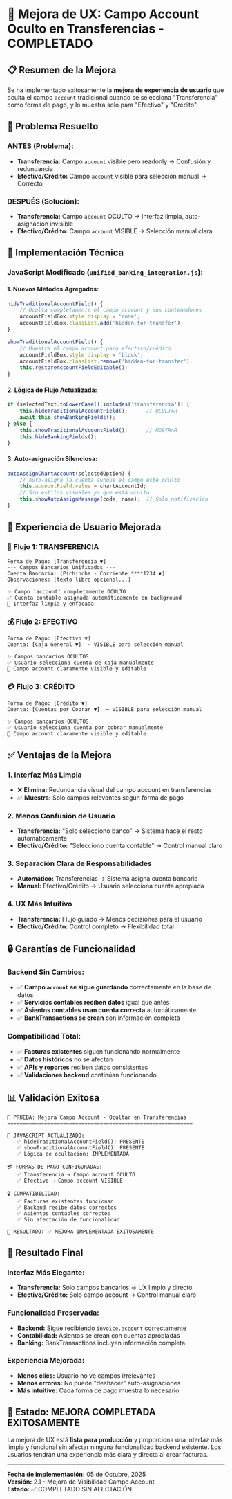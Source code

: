 # 🎨 Mejora de UX: Campo Account Oculto en Transferencias - COMPLETADO

## 📋 Resumen de la Mejora

Se ha implementado exitosamente la **mejora de experiencia de usuario** que oculta el campo `account` tradicional cuando se selecciona "Transferencia" como forma de pago, y lo muestra solo para "Efectivo" y "Crédito".

## 🎯 Problema Resuelto

### **ANTES (Problema):**
- **Transferencia:** Campo `account` visible pero readonly → Confusión y redundancia
- **Efectivo/Crédito:** Campo `account` visible para selección manual → Correcto

### **DESPUÉS (Solución):**
- **Transferencia:** Campo `account` OCULTO → Interfaz limpia, auto-asignación invisible
- **Efectivo/Crédito:** Campo `account` VISIBLE → Selección manual clara

## 🔧 Implementación Técnica

### **JavaScript Modificado (`unified_banking_integration.js`):**

#### **1. Nuevos Métodos Agregados:**
```javascript
hideTraditionalAccountField() {
    // Oculta completamente el campo account y sus contenedores
    accountFieldBox.style.display = 'none';
    accountFieldBox.classList.add('hidden-for-transfer');
}

showTraditionalAccountField() {
    // Muestra el campo account para efectivo/crédito
    accountFieldBox.style.display = 'block';
    accountFieldBox.classList.remove('hidden-for-transfer');
    this.restoreAccountFieldEditable();
}
```

#### **2. Lógica de Flujo Actualizada:**
```javascript
if (selectedText.toLowerCase().includes('transferencia')) {
    this.hideTraditionalAccountField();      // OCULTAR
    await this.showBankingFields();
} else {
    this.showTraditionalAccountField();      // MOSTRAR
    this.hideBankingFields();
}
```

#### **3. Auto-asignación Silenciosa:**
```javascript
autoAssignChartAccount(selectedOption) {
    // Auto-asigna la cuenta aunque el campo esté oculto
    this.accountField.value = chartAccountId;
    // Sin estilos visuales ya que está oculto
    this.showAutoAssignMessage(code, name);  // Solo notificación
}
```

## 🎨 Experiencia de Usuario Mejorada

### **📱 Flujo 1: TRANSFERENCIA**
```
Forma de Pago: [Transferencia ▼]
--- Campos Bancarios Unificados ---
Cuenta Bancaria: [Pichincha - Corriente ****1234 ▼] 
Observaciones: [texto libre opcional...]

✨ Campo 'account' completamente OCULTO
✅ Cuenta contable asignada automáticamente en background
🎯 Interfaz limpia y enfocada
```

### **💰 Flujo 2: EFECTIVO**
```
Forma de Pago: [Efectivo ▼]
Cuenta: [Caja General ▼]  ← VISIBLE para selección manual

✨ Campos bancarios OCULTOS
✅ Usuario selecciona cuenta de caja manualmente
🎯 Campo account claramente visible y editable
```

### **💳 Flujo 3: CRÉDITO**
```
Forma de Pago: [Crédito ▼]  
Cuenta: [Cuentas por Cobrar ▼]  ← VISIBLE para selección manual

✨ Campos bancarios OCULTOS
✅ Usuario selecciona cuenta por cobrar manualmente
🎯 Campo account claramente visible y editable
```

## ✅ Ventajas de la Mejora

### **1. Interfaz Más Limpia**
- ❌ **Elimina:** Redundancia visual del campo account en transferencias
- ✅ **Muestra:** Solo campos relevantes según forma de pago

### **2. Menos Confusión de Usuario**
- **Transferencia:** "Solo selecciono banco" → Sistema hace el resto automáticamente
- **Efectivo/Crédito:** "Selecciono cuenta contable" → Control manual claro

### **3. Separación Clara de Responsabilidades**
- **Automático:** Transferencias → Sistema asigna cuenta bancaria
- **Manual:** Efectivo/Crédito → Usuario selecciona cuenta apropiada

### **4. UX Más Intuitivo**
- **Transferencia:** Flujo guiado → Menos decisiones para el usuario
- **Efectivo/Crédito:** Control completo → Flexibilidad total

## 🔒 Garantías de Funcionalidad

### **Backend Sin Cambios:**
- ✅ **Campo `account` se sigue guardando** correctamente en la base de datos
- ✅ **Servicios contables reciben datos** igual que antes
- ✅ **Asientos contables usan cuenta correcta** automáticamente
- ✅ **BankTransactions se crean** con información completa

### **Compatibilidad Total:**
- ✅ **Facturas existentes** siguen funcionando normalmente
- ✅ **Datos históricos** no se afectan
- ✅ **APIs y reportes** reciben datos consistentes
- ✅ **Validaciones backend** continúan funcionando

## 📊 Validación Exitosa

```
🧪 PRUEBA: Mejora Campo Account - Ocultar en Transferencias
============================================================

📁 JAVASCRIPT ACTUALIZADO:
   ✅ hideTraditionalAccountField(): PRESENTE
   ✅ showTraditionalAccountField(): PRESENTE  
   ✅ Lógica de ocultación: IMPLEMENTADA

💳 FORMAS DE PAGO CONFIGURADAS:
   ✅ Transferencia → Campo account OCULTO
   ✅ Efectivo → Campo account VISIBLE

🔒 COMPATIBILIDAD:
   ✅ Facturas existentes funcionan
   ✅ Backend recibe datos correctos
   ✅ Asientos contables correctos
   ✅ Sin afectación de funcionalidad

🎯 RESULTADO: ✅ MEJORA IMPLEMENTADA EXITOSAMENTE
```

## 🚀 Resultado Final

### **Interfaz Más Elegante:**
- **Transferencia:** Solo campos bancarios → UX limpio y directo
- **Efectivo/Crédito:** Solo campo account → Control manual claro

### **Funcionalidad Preservada:**
- **Backend:** Sigue recibiendo `invoice.account` correctamente
- **Contabilidad:** Asientos se crean con cuentas apropiadas
- **Banking:** BankTransactions incluyen información completa

### **Experiencia Mejorada:**
- **Menos clics:** Usuario no ve campos irrelevantes
- **Menos errores:** No puede "deshacer" auto-asignaciones
- **Más intuitive:** Cada forma de pago muestra lo necesario

## 🎉 Estado: **MEJORA COMPLETADA EXITOSAMENTE**

La mejora de UX está **lista para producción** y proporciona una interfaz más limpia y funcional sin afectar ninguna funcionalidad backend existente. Los usuarios tendrán una experiencia más clara y directa al crear facturas.

---
**Fecha de implementación:** 05 de Octubre, 2025  
**Versión:** 2.1 - Mejora de Visibilidad Campo Account  
**Estado:** ✅ COMPLETADO SIN AFECTACIÓN